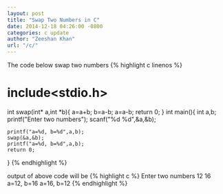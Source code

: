 ```yaml
---
layout: post
title: "Swap Two Numbers in C"
date: 2014-12-18 04:26:00 -0800
categories: c update
author: "Zeeshan Khan"
url: "/c/"
---
```


The code below swap two numbers
{% highlight c linenos %}
# include<stdio.h>
int swap(int* a,int *b){
  a=a+b;
  b=a-b;
  a=a-b;
  return 0;
}
int main(){
    int a,b;
    printf("Enter two numbers");
    scanf("%d %d",&a,&b);
    
    printf("a=%d, b=%d",a,b);
    swap(&a,&b);
    printf("a=%d, b=%d",a,b);
    return 0;
}
{% endhighlight %}

output of above code will be 
{% highlight c %}
Enter two numbers
12 16
a=12, b=16
a=16, b=12
{% endhighlight %}
